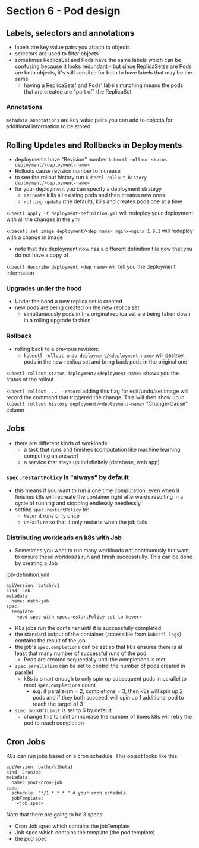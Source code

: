 # Section 6 - Pod design

## Labels, selectors and annotations

* labels are key value pairs you attach to objects
* selectors are used to filter objects
* sometimes ReplicaSet and Pods have the same labels which can be confusing because it looks redundant - but since ReplicaSetse are Pods are both objects, it's still sensible for both to have labels that may be the same
  * having a ReplicaSets' and Pods' labels matching means the pods that are created are "part of" the ReplicaSet

### Annotations

`metadata.annotations` are key value pairs you can add to objects for additional information to be stored

## Rolling Updates and Rollbacks in Deployments

* deployments have "Revision" number `kubectl rollout status deployment/<deployment-name>`
* Rollouts cause revision number to increase
* to see the rollout history run `kubectl rollout history deployment/<deployment-name>`
* for your deployment you can specify a deployment strategy
  * `recreate` kills all existing pods and then creates new ones
  * `rolling update` (the default), kills and creates pods one at a time

`kubectl apply -f deployment-definition.yml` will redeploy your deployment with all the changes in the yml

`kubecetl set image deployment/<dep name> nginx=nginx:1.9.1` will redeploy with a change in image
  * note that this deployment now has a different definition file now that you do not have a copy of

`kubectl describe deployment <dep name>` will tell you the deployment information

### Upgrades under the hood

* Under the hood a new replica set is created
* new pods are being created on the new replica set
  * simultaneously pods in the original replica set are being taken down in a rolling upgrade fashion

### Rollback

* rolling back to a previous revision:
   * `kubectl rollout undo deployment/<deployment-name>` will destroy pods in the new replica set and bring back pods in the original one
   
`kubectl rollout status deployment/<deployment-name>` shows you the status of the rollout

`kubectl rollout ... --record` adding this flag for edit/undo/set image will record the command that triggered the change. This will then show up in `kubectl rollout history deployment/<deployment-name>` "Change-Cause" column

## Jobs

* there are different kinds of workloads:
  * a task that runs and finishes (computation like machine learning computing an answer)
  * a service that stays up indefinitely (database, web app)
  
### `spec.restartPolicy` is "always" by default

* this means if you want to run a one time computation, even when it finishes k8s will recreate the container right afterwards resulting in a cycle of running and stopping endlessly needlessly
* setting `spec.restartPolicy` to:
  * `Never` it runs only once
  * `OnFailure` so that it only restarts when the job fails
  
### Distributing workloads on k8s with Job

* Sometimes you want to run many workloads not continuously but want to ensure these workloads run and finish successfully. This can be done by creating a Job

job-definition.yml
```
apiVersion: batch/v1
kind: Job
metadata: 
  name: math-job
spec:
  template:
    <pod spec with spec.restartPolicy set to Never>
```

* K8s jobs run the container until it is successfully completed
* the standard output of the container (accessible from `kubectl logs`) contains the result of the job
* the job's `spec.completions` can be set so that k8s ensures there is at least that many number of successful runs of the pod
  * Pods are created sequentially until the completions is met
* `spec.parallelism` can be set to control the number of pods created in parallel
  * k8s is smart enough to only spin up subsequent pods in parallel to meet `spec.completions` count
    * e.g. if paralleism = 2, completions = 3, then k8s will spin up 2 pods and if they both succeed, will spin up 1 additional pod to reach the target of 3
* `spec.backOffLimit` is set to 6 by default
  * change this to limit or increase the number of times k8s will retry the pod to reach completion
## Cron Jobs

K8s can run jobs based on a cron schedule. This object looks like this:

```
apiVersion: bathc/v1beta1
kind: CronJob
metadata:
  name: your-cron-job
spec:
  schedule: "*/1 * * * " # your cron schedule
  jobTemplate:
    <job spec>
```

Note that there are going to be 3 specs:
  * Cron Job spec which contains the jobTemplate
  * Job spec which contains the template (the pod template)
  * the pod spec
